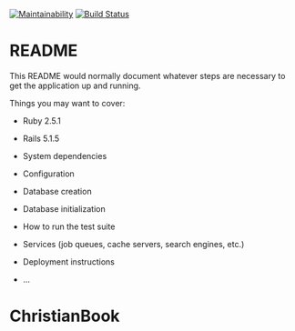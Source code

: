 [![Maintainability](https://api.codeclimate.com/v1/badges/f9799120a6e692a13f95/maintainability)](https://codeclimate.com/github/RusBiblicalChurch/ChristianBook/maintainability) [![Build Status](https://travis-ci.org/RusBiblicalChurch/ChristianBook.svg?branch=master)](https://travis-ci.org/RusBiblicalChurch/ChristianBook)

# README

This README would normally document whatever steps are necessary to get the
application up and running.

Things you may want to cover:

* Ruby 2.5.1

* Rails 5.1.5

* System dependencies

* Configuration

* Database creation

* Database initialization

* How to run the test suite

* Services (job queues, cache servers, search engines, etc.)

* Deployment instructions

* ...
# ChristianBook
